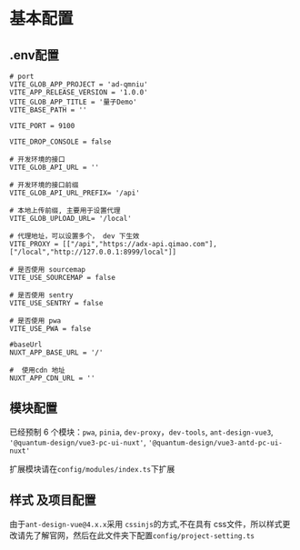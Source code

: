 # 基本配置
## .env配置

```shell
# port
VITE_GLOB_APP_PROJECT = 'ad-qmniu'
VITE_APP_RELEASE_VERSION = '1.0.0'
VITE_GLOB_APP_TITLE = '量子Demo'
VITE_BASE_PATH = ''

VITE_PORT = 9100

VITE_DROP_CONSOLE = false

# 开发环境的接口
VITE_GLOB_API_URL = '' 

# 开发环境的接口前缀
VITE_GLOB_API_URL_PREFIX= '/api'

# 本地上传前缀, 主要用于设置代理
VITE_GLOB_UPLOAD_URL= '/local'

# 代理地址，可以设置多个， dev 下生效
VITE_PROXY = [["/api","https://adx-api.qimao.com"], ["/local","http://127.0.0.1:8999/local"]]

# 是否使用 sourcemap
VITE_USE_SOURCEMAP = false

# 是否使用 sentry
VITE_USE_SENTRY = false

# 是否使用 pwa
VITE_USE_PWA = false

#baseUrl
NUXT_APP_BASE_URL = '/'

#  使用cdn 地址
NUXT_APP_CDN_URL = '' 
```

## 模块配置
已经预制 6 个模块：`pwa`, `pinia`, `dev-proxy`，`dev-tools`, `ant-design-vue3`, `'@quantum-design/vue3-pc-ui-nuxt'`, `'@quantum-design/vue3-antd-pc-ui-nuxt'`

扩展模块请在`config/modules/index.ts`下扩展

## 样式 及项目配置
由于`ant-design-vue@4.x.x`采用 `cssinjs`的方式,不在具有 css文件，所以样式更改请先了解官网，然后在此文件夹下配置`config/project-setting.ts`